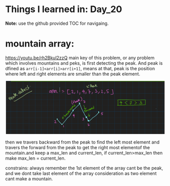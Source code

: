 # Things I learned in: Day_20
**Note:** use the github provided TOC for navigaing.

# mountain array:
https://youtu.be/rh2Bkul2zzQ
main key of this problem, or any problem which involves mountains and peks, is first detecting the peak.
And peak is dfined as `arr[i-1]<arr[i]>arr[i+1]`, means at that, peak is the position where left and right elements are smaller than the peak element.

<p align="center">
    <img src="../../imgs/peak.png" width="500">
</p>

then we travers backward from the peak to find the left most element and travers the forward from the peak to get the right most elementof the mountain.and keep a max_len and current_len, if current_len>max_len then make max_len = current_len.

constrains: always remember the 1st element of the array cant be the peak, and we dont take last element of the array consideration as two element cant make a mountain.
